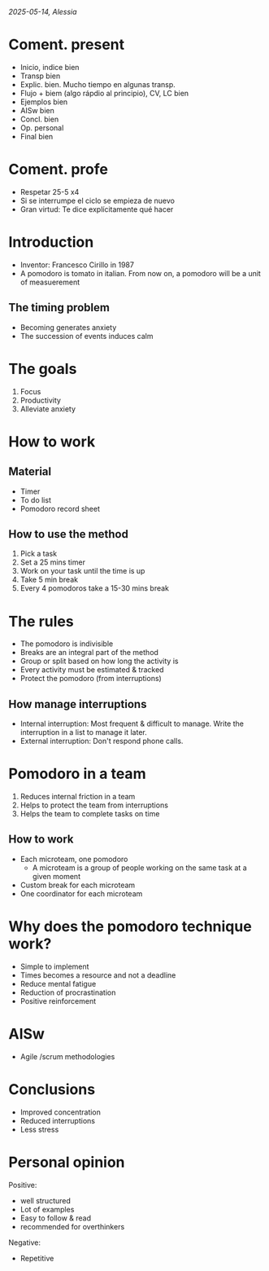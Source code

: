 *2025-05-14, Alessia*
# Coment. present
- Inicio, indice bien
- Transp bien
- Explic. bien. Mucho tiempo en algunas transp.
- Flujo + biem (algo rápdio al principio), CV, LC bien
- Ejemplos bien
- AISw bien
- Concl. bien
- Op. personal
- Final bien

# Coment. profe
- Respetar 25-5 x4
- Si se interrumpe el ciclo se empieza de nuevo
- Gran virtud: Te dice explícitamente qué hacer


# Introduction
- Inventor: Francesco Cirillo in 1987
- A pomodoro is tomato in italian. From now on, a pomodoro will be a unit of measuerement

## The timing problem
- Becoming generates anxiety
- The succession of events induces calm


# The goals
1. Focus
2. Productivity
3. Alleviate anxiety


# How to work
## Material
- Timer
- To do list
- Pomodoro record sheet

## How to use the method
1. Pick a task
2. Set a 25 mins timer
3. Work on your task until the time is up
4. Take 5 min break
5. Every 4 pomodoros take a 15-30 mins break


# The rules
- The pomodoro is indivisible
- Breaks are an integral part of the method
- Group or split based on how long the activity is
- Every activity must be estimated & tracked
- Protect the pomodoro (from interruptions)

## How manage interruptions
- Internal interruption: Most frequent & difficult to manage. Write the interruption in a list to manage it later.
- External interruption: Don't respond phone calls.


# Pomodoro in a team
1. Reduces internal friction in a team
2. Helps to protect the team from interruptions
3. Helps the team to complete tasks on time

## How to work
- Each microteam, one pomodoro
    - A microteam is a group of people working on the same task at a given moment
- Custom break for each microteam
- One coordinator for each microteam


# Why does the pomodoro technique work?
- Simple to implement
- Times becomes a resource and not a deadline
- Reduce mental fatigue
- Reduction of procrastination
- Positive reinforcement


# AISw
- Agile /scrum methodologies


# Conclusions
- Improved concentration
- Reduced interruptions
- Less stress


# Personal opinion
Positive:
- well structured
- Lot of examples
- Easy to follow & read
- recommended for overthinkers

Negative:
- Repetitive

